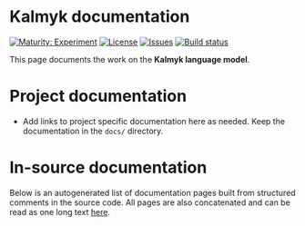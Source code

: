 # Kalmyk documentation

[![Maturity: Experiment](https://img.shields.io/badge/Maturity-Experiment-black.svg)](https://giellalt.github.io/MaturityClassification.html)
[![License](https://img.shields.io/github/license/giellalt/template-lang-xal)](https://raw.githubusercontent.com/giellalt/lang-xal/develop/LICENSE)
[![Issues](https://img.shields.io/github/issues/giellalt/lang-xal)](https://github.com/giellalt/lang-xal/issues)
[![Build status](https://github.com/giellalt/lang-xal/workflows/Speller%20CI+CD/badge.svg)](https://github.com/giellalt/lang-xal/actions)

This page documents the work on the **Kalmyk language model**. 

# Project documentation

* Add links to project specific documentation here as needed. Keep the documentation in the `docs/` directory.

# In-source documentation

Below is an autogenerated list of documentation pages built from structured comments in the source code. All pages are also concatenated and can be read as one long text [here](xal.md).
